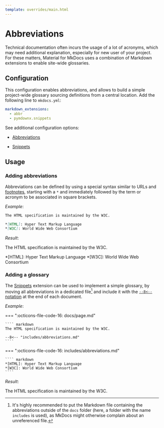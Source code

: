 ```yaml
---
template: overrides/main.html
---
```


# Abbreviations

Technical documentation often incurs the usage of a lot of acronyms, which may
need additional explanation, especially for new user of your project. For these
matters, Material for MkDocs uses a combination of Markdown extensions to
enable site-wide glossaries.

## Configuration

This configuration enables abbreviations, and allows to build a simple
project-wide glossary sourcing definitions from a central location. Add the
following line to `mkdocs.yml`:

``` yaml
markdown_extensions:
  - abbr
  - pymdownx.snippets
```

See additional configuration options:

- [Abbreviations]
- [Snippets]

  [Abbreviations]: ../setup/extensions/python-markdown.md#abbreviations
  [Snippets]: ../setup/extensions/python-markdown-extensions.md#snippets

## Usage

### Adding abbreviations

Abbreviations can be defined by using a special syntax similar to URLs and 
[footnotes], starting with a `*` and immediately followed by the term or
acronym to be associated in square brackets.

_Example_:

``` markdown
The HTML specification is maintained by the W3C.

*[HTML]: Hyper Text Markup Language
*[W3C]: World Wide Web Consortium
```

_Result_:

The HTML specification is maintained by the W3C.

*[HTML]: Hyper Text Markup Language
*[W3C]: World Wide Web Consortium

  [footnotes]: footnotes.md

### Adding a glossary

The [Snippets] extension can be used to implement a simple glossary, by moving
all abbreviations in a dedicated file[^1] and include it with the
[`--8<--` notation][Snippets notation] at the end of each document.

  [^1]:
    It's highly recommended to put the Markdown file containing the
    abbreviations outside of the `docs` folder (here, a folder with the name 
    `includes` is used), as MkDocs might otherwise complain about an
    unreferenced file.

_Example_:

=== ":octicons-file-code-16: docs/page.md"

    ```` markdown
    The HTML specification is maintained by the W3C.
    
    --8<-- "includes/abbreviations.md"
    ````

=== ":octicons-file-code-16: includes/abbreviations.md"

    ```` markdown
    *[HTML]: Hyper Text Markup Language
    *[W3C]: World Wide Web Consortium
    ````

_Result_:

The HTML specification is maintained by the W3C.

  [Snippets notation]: https://facelessuser.github.io/pymdown-extensions/extensions/snippets/#snippets-notation
